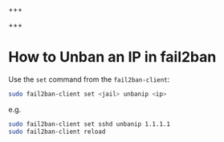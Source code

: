 
+++

+++
# How to Unban an IP in fail2ban

Use the `set` command from the `fail2ban-client`:

```bash
sudo fail2ban-client set <jail> unbanip <ip>
```

e.g.

```bash
sudo fail2ban-client set sshd unbanip 1.1.1.1
sudo fail2ban-client reload
```

